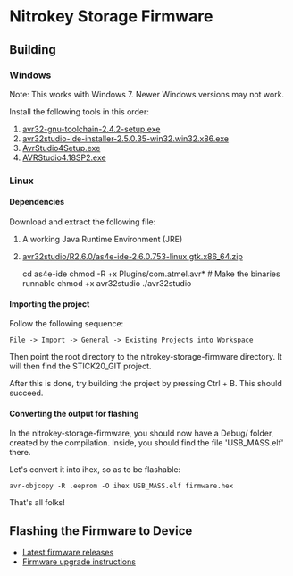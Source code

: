 Nitrokey Storage Firmware
=========================

## Building

### Windows

Note: This works with Windows 7. Newer Windows versions may not work.

Install the following tools in this order:

1. [avr32-gnu-toolchain-2.4.2-setup.exe](http://www.atmel.com/System/BaseForm.aspx?target=tcm:26-17439)
1. [avr32studio-ide-installer-2.5.0.35-win32.win32.x86.exe](http://www.atmel.com/tools/studioarchive.aspx)
1. [AvrStudio4Setup.exe](http://www.atmel.com/tools/studioarchive.aspx)
1. [AVRStudio4.18SP2.exe](http://www.atmel.com/System/BaseForm.aspx?target=tcm:26-41051)

### Linux

#### Dependencies

Download and extract the following file:

1. A working Java Runtime Environment (JRE)
1. [avr32studio/R2.6.0/as4e-ide-2.6.0.753-linux.gtk.x86_64.zip](http://distribute.atmel.no/tools/avr32/old/avr32studio/R2.6.0/as4e-ide-2.6.0.753-linux.gtk.x86_64.zip)

    cd as4e-ide
    chmod -R +x Plugins/com.atmel.avr* # Make the binaries runnable
    chmod +x avr32studio
    ./avr32studio

#### Importing the project

Follow the following sequence:

    File -> Import -> General -> Existing Projects into Workspace

Then point the root directory to the nitrokey-storage-firmware directory. It
will then find the STICK20_GIT project.

After this is done, try building the project by pressing Ctrl + B. This should
succeed.

#### Converting the output for flashing

In the nitrokey-storage-firmware, you should now have a Debug/ folder, created by
the compilation. Inside, you should find the file 'USB_MASS.elf' there.

Let's convert it into ihex, so as to be flashable:

    avr-objcopy -R .eeprom -O ihex USB_MASS.elf firmware.hex

That's all folks!

## Flashing the Firmware to Device

- [Latest firmware releases](https://github.com/Nitrokey/nitrokey-storage-firmware/tree/master/binary)
- [Firmware upgrade instructions](https://www.nitrokey.com/en/doc/firmware-update-storage)

